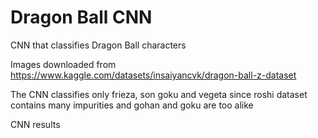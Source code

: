 # Dragon Ball  CNN
CNN that classifies Dragon Ball characters 

Images downloaded from https://www.kaggle.com/datasets/insaiyancvk/dragon-ball-z-dataset

The CNN classifies only frieza, son goku and vegeta since roshi dataset contains many impurities and gohan and goku are too alike

CNN results

